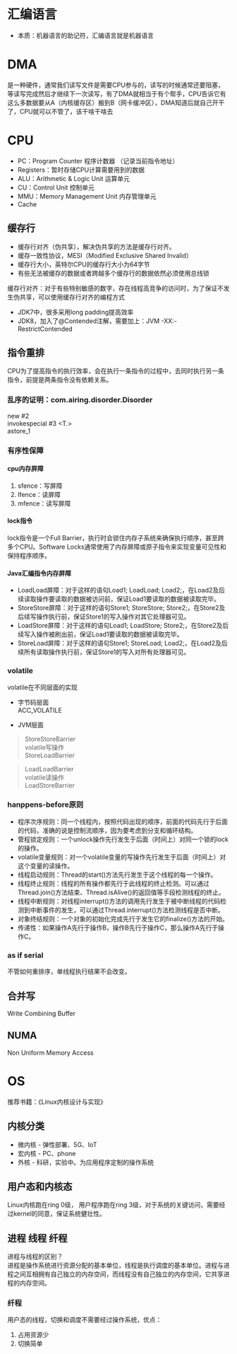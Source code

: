 # 汇编语言
* 本质：机器语言的助记符，汇编语言就是机器语言

# DMA
是一种硬件，通常我们读写文件是需要CPU参与的，读写的时候通常还要阻塞，等读写完成然后才继续下一次读写，有了DMA就相当于有个帮手，CPU告诉它有这么多数据要从A（内核缓存区）搬到B（网卡缓冲区），DMA知道后就自己开干了，CPU就可以不管了，该干啥干啥去

# CPU
- PC：Program Counter 程序计数器 （记录当前指令地址）
- Registers：暂时存储CPU计算需要用到的数据
- ALU：Arithmetic & Logic Unit 运算单元
- CU：Control Unit 控制单元
- MMU：Memory Management Unit 内存管理单元
- Cache

## 缓存行
- 缓存行对齐（伪共享），解决伪共享的方法是缓存行对齐。
- 缓存一致性协议，MESI（Modified Exclusive Shared Invalid）
- 缓存行大小，英特尔CPU的缓存行大小为64字节
- 有些无法被缓存的数据或者跨越多个缓存行的数据依然必须使用总线锁

缓存行对齐：对于有些特别敏感的数字，存在线程高竞争的访问时，为了保证不发生伪共享，可以使用缓存行对齐的编程方式
- JDK7中，很多采用long padding提高效率
- JDK8，加入了@Contended注解，需要加上：JVM -XX:-RestrictContended

## 指令重排
CPU为了提高指令的执行效率，会在执行一条指令的过程中，去同时执行另一条指令，前提是两条指令没有依赖关系。

### 乱序的证明：com.airing.disorder.Disorder

new #2 <T>  
invokespecial #3 <T.<init>>  
astore_1

### 有序性保障

#### cpu内存屏障
1. sfence：写屏障
2. lfence：读屏障
3. mfence：读写屏障

#### lock指令
lock指令是一个Full Barrier，执行时会锁住内存子系统来确保执行顺序，甚至跨多个CPU。Software Locks通常使用了内存屏障或原子指令来实现变量可见性和保持程序顺序。

#### Java汇编指令内存屏障

- LoadLoad屏障：对于这样的语句Load1; LoadLoad; Load2;，在Load2及后续读取操作要读取的数据被访问前，保证Load1要读取的数据被读取完毕。
- StoreStore屏障：对于这样的语句Store1; StoreStore; Store2;，在Store2及后续写操作执行前，保证Store1的写入操作对其它处理器可见。
- LoadStore屏障：对于这样的语句Load1; LoadStore; Store2;，在Store2及后续写入操作被刷出前，保证Load1要读取的数据被读取完毕。
- StoreLoad屏障：对于这样的语句Store1; StoreLoad; Load2;，在Load2及后续所有读取操作执行前，保证Store1的写入对所有处理器可见。

### volatile
volatile在不同层面的实现

- 字节码层面  
ACC_VOLATILE

- JVM层面  
> StoreStoreBarrier  
volatile写操作   
StoreLoadBarrier

> LoadLoadBarrier  
volatile读操作  
LoadStoreBarrier

### hanppens-before原则
- 程序次序规则：同一个线程内，按照代码出现的顺序，前面的代码先行于后面的代码，准确的说是控制流顺序，因为要考虑到分支和循环结构。
- 管程锁定规则：一个unlock操作先行发生于后面（时间上）对同一个锁的lock的操作。
- volatile变量规则：对一个volatile变量的写操作先行发生于后面（时间上）对这个变量的读操作。
- 线程启动规则：Thread的start()方法先行发生于这个线程的每一个操作。
- 线程终止规则：线程的所有操作都先行于此线程的终止检测。可以通过Thread.join()方法结束、Thread.isAlive()的返回值等手段检测线程的终止。
- 线程中断规则：对线程interrupt()方法的调用先行发生于被中断线程的代码检测到中断事件的发生，可以通过Thread.interrupt()方法检测线程是否中断。
- 对象终结规则：一个对象的初始化完成先行于发生它的finalize()方法的开始。
- 传递性：如果操作A先行于操作B，操作B先行于操作C，那么操作A先行于操作C。

### as if serial
不管如何重排序，单线程执行结果不会改变。

## 合并写
Write Combining Buffer

## NUMA
Non Uniform Memory Access

# OS

推荐书籍：《Linux内核设计与实现》

## 内核分类
- 微内核 - 弹性部署、5G、IoT
- 宏内核 - PC、phone
- 外核 - 科研，实验中。为应用程序定制的操作系统

## 用户态和内核态
Linux内核跑在ring 0级， 用户程序跑在ring 3级，对于系统的关键访问，需要经过kernel的同意，保证系统健壮性。

## 进程 线程 纤程

进程与线程的区别？  
进程是操作系统进行资源分配的基本单位，线程是执行调度的基本单位。进程与进程之间互相拥有自己独立的内存空间，而线程没有自己独立的内存空间，它共享进程的内存空间。

### 纤程
用户态的线程，切换和调度不需要经过操作系统，优点：
1. 占用资源少
2. 切换简单